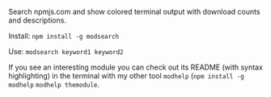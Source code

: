Search npmjs.com and show colored terminal output with download counts and descriptions.

Install: `npm install -g modsearch`

Use: `modsearch keyword1 keyword2`

If you see an interesting module you can check out its README (with syntax highlighting) in the terminal with my other tool `modhelp` (`npm install -g modhelp` `modhelp themodule`.
